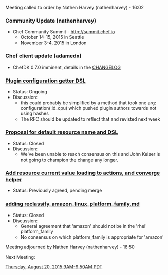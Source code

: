 Meeting called to order by Nathen Harvey (nathenharvey) - 16:02

### Community Update (nathenharvey)

* Chef Community Summit - http://summit.chef.io
  * October 14-15, 2015 in Seattle
  * November 3-4, 2015 in London

### Chef client update (adamedx)

* ChefDK 0.7.0 imminent, details in the [CHANGELOG](https://github.com/chef/chef-dk/blob/master/CHANGELOG.md)

### [Plugin configuration getter DSL](https://github.com/chef/chef-rfc/pull/146)
* Status:  Ongoing
* Discussion:
  * this could probably be simplified by a method that took one arg:  configuration(:id_cpu) which pushed plugin authors towards not using hashes
  * The RFC should be updated to reflect that and revisted next week

### [Proposal for default resource name and DSL](https://github.com/chef/chef-rfc/pull/136)
* Status:  Closed
* Discussion:
  * We've been unable to reach consensus on this and John Keiser is not going to champion the change any longer.

### [Add resource current value loading to actions, and converge helper](https://github.com/chef/chef-rfc/pull/127)
* Status:  Previously agreed, pending merge

### [adding reclassify_amazon_linux_platform_family.md](https://github.com/chef/chef-rfc/pull/109)
* Status: Closed
* Discussion:
  * General agreement that 'amazon' should not be in the 'rhel' platform\_family
  * No consensus on which platform\_family is appropriate for 'amazon'

Meeting adjourned by Nathen Harvey (nathenharvey) - 16:50

Next Meeting:

[Thursday, August 20, 2015 9AM-9:50AM PDT](http://everytimezone.com/#2015-8-20,240,cn3)
